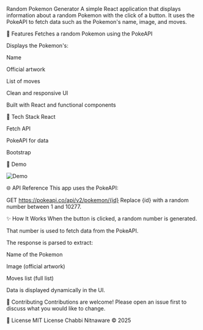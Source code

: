 Random Pokemon Generator
A simple React application that displays information about a random Pokemon with the click of a button. It uses the PokeAPI to fetch data such as the Pokemon's name, image, and moves.

🚀 Features
Fetches a random Pokemon using the PokeAPI

Displays the Pokemon's:

Name

Official artwork

List of moves

Clean and responsive UI

Built with React and functional components

🔧 Tech Stack
React 

Fetch API 

PokeAPI for data

Bootstrap

📸 Demo

![Demo](https://github.com/user-attachments/assets/049993ae-223c-46d5-8dd5-94cf39533baf)

🌐 API Reference
This app uses the PokeAPI:

GET https://pokeapi.co/api/v2/pokemon/{id}
Replace {id} with a random number between 1 and 10277.

✨ How It Works
When the button is clicked, a random number is generated.

That number is used to fetch data from the PokeAPI.

The response is parsed to extract:

Name of the Pokemon

Image (official artwork)

Moves list (full list)

Data is displayed dynamically in the UI.

🤝 Contributing
Contributions are welcome! Please open an issue first to discuss what you would like to change.

📜 License
MIT License
Chabbi Nitnaware © 2025





